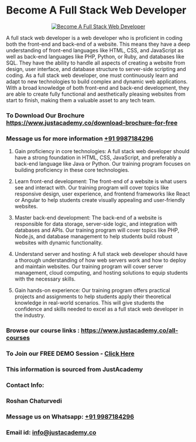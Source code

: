 # Become A Full Stack Web Developer

<p align="center">
  <a href="https://justacademy.co/program-detail/full-stack-web-development">
    <img src="https://justacademy.co/storage2/program_images/1704700371.webp" alt="Become A Full Stack Web Developer">
  </a>
</p>


A full stack web developer is a web developer who is proficient in coding both the front-end and back-end of a website. This means they have a deep understanding of front-end languages like HTML, CSS, and JavaScript as well as back-end languages like PHP, Python, or Ruby, and databases like SQL. They have the ability to handle all aspects of creating a website from design, user interface, and database structure to server-side scripting and coding. As a full stack web developer, one must continuously learn and adapt to new technologies to build complex and dynamic web applications. With a broad knowledge of both front-end and back-end development, they are able to create fully functional and aesthetically pleasing websites from start to finish, making them a valuable asset to any tech team.
### To Download Our Brochure https://www.justacademy.co/download-brochure-for-free
### Message us for more information [+91 9987184296](https://api.whatsapp.com/send?phone=919987184296)
1) Gain proficiency in core technologies: A full stack web developer should have a strong foundation in HTML, CSS, JavaScript, and preferably a back-end language like Java or Python. Our training program focuses on building proficiency in these core technologies.

2) Learn front-end development: The front-end of a website is what users see and interact with. Our training program will cover topics like responsive design, user experience, and frontend frameworks like React or Angular to help students create visually appealing and user-friendly websites.

3) Master back-end development: The back-end of a website is responsible for data storage, server-side logic, and integration with databases and APIs. Our training program will cover topics like PHP, Node.js, and database management to help students build robust websites with dynamic functionality.

4) Understand server and hosting: A full stack web developer should have a thorough understanding of how web servers work and how to deploy and maintain websites. Our training program will cover server management, cloud computing, and hosting solutions to equip students with the necessary skills.

5) Gain hands-on experience: Our training program offers practical projects and assignments to help students apply their theoretical knowledge in real-world scenarios. This will give students the confidence and skills needed to excel as a full stack web developer in the industry.

### Browse our course links : https://www.justacademy.co/all-courses 
### To Join our FREE DEMO Session - [Click Here](https://www.justacademy.co/register-for-course-demo)


### This information is sourced from JustAcademy
### Contact Info:
### Roshan Chaturvedi
### Message us on Whatsapp: [+91 9987184296](https://api.whatsapp.com/send?phone=919987184296)
### Email id: [info@justacademy.co](mailto:info@justacademy.co)
                    